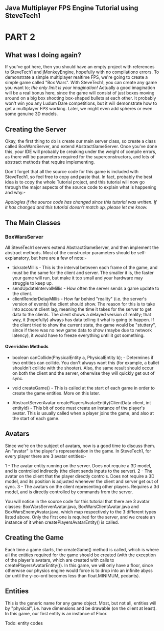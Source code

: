 ## Java Multiplayer FPS Engine Tutorial using SteveTech1

# PART 2

## What was I doing again?
If you've got here, then you should have an empty project with references to SteveTech1 and jMonkeyEngine, hopefully with no compilationo errors.  To demonstrate a simple multiplayer realtime FPS, we're going to create a simple game called "Box Wars".  With SteveTech1, you can create any game you want to; <i>the only limit is your imagination!</i>  Actually a good imagination will be a real bonus here, since the game will consist of just boxes moving around on a big box shooting box-shaped bullets at each other.  It probably won't win you any Ludum Dare competitions, but it will demonstrate how to get a multiplayer FPS working.  Later, we might even add spheres or even some genuine 3D models.


## Creating the Server
Okay, the first thing to do is create our main server class, so create a class called BoxWarsServer, and extend AbstractGameServer.  Once you've done this, your IDE will probably be creaking under the weight of compile errors, as there will be parameters required for the superconstructors, and lots of abstract methods that require implementing.

Don't forget that all the source code for this game is included with SteveTech1, so feel free to copy and paste that.  In fact, probably the best idea is to copy the whole Tutorial project, and this tutorial will now go through the major aspects of the source code to explain what is happening and why:-

<i>Apologies if the source code has changed since this tutorial was written.  If it has changed and this tutorial doesn't match up, please let me know.</i>


## The Main Classes

### BoxWarsServer
All SteveTech1 servers extend AbstractGameServer, and then implement the abstract methods.  Most of the constructor parameters should be self-explanatory, but here are a few of note:-

* tickrateMillis - This is the interval between each frame of the game, and must be the same for the client and server.  The smaller it is, the faster your game will run, but make it too small and your hardware may struggle to keep up.
* sendUpdateIntervalMillis - How often the server sends a game update to the client.
* clientRenderDelayMillis - How far behind "reality" (i.e. the server's version of events) the client should show.  The reason for this is to take into account client lag, meaning the time it takes for the server to get data to the clients.  The client shows a delayed version of reality; that way, it (hopefully) always has data telling it what is going to happen.  If the client tried to show the current state, the game would be "stuttery", since if there was no new game data to show (maybe due to network latency), it would have to freeze everything until it got something.

#### Overridden Methods
* boolean canCollide(PhysicalEntity a, PhysicalEntity b); - Determines if two entities can collide.  You don't always want this (for example, a bullet shouldn't collide with the shooter).  Also, the same result should occur on both the client and the server, otherwise they will quickly get out of sync.

* void createGame() - This is called at the start of each game in order to create the game entities.  More on this later.

* AbstractServerAvatar createPlayersAvatarEntity(ClientData client, int entityid) - This bit of code must create an instance of the player's avatar.  This is usually called when a player joins the game, and also at the start of each game.


## Avatars
Since we're on the subject of avatars, now is a good time to discuss them.  An "avatar" is the player's representation in the game.  In SteveTech1, for every player there are 3 avatar entities:-

1 - The avatar entity running on the server.  Does not require a 3D model, and is controlled indirectly (the client sends inputs to the server).
2 - The avatar on the client that the player directly controls.  Does not require a 3D model, and its position is adjusted whenever the client and server get out of sync.
3 - The avatars on the client representing other players.  Requires a 3d model, and is directly controlled by commands from the server.

You will notice in the source code for this tutorial that there are 3 avatar classes: BoxWarsServerAvatar.java, BoxWarsClientAvatar.java and BoxWarsEnemyAvatar.java, which map respectively to the 3 different types listed above.  Only the first one is required for the server, and we create an instance of it when createPlayersAvatarEntity() is called.


## Creating the Game
Each time a game starts, the createGame() method is called, which is where all the entities required for the game should be created (with the exception of the player's avatars, which are created with calls to createPlayersAvatarEntity()).  In this game, we will only have a floor, since otherwise our physics engine would force is to drop into an infinite abyss (or until the y-co-ord becomes less than float.MINIMUM, pedants).


## Entities
This is the generic name for any game object.  Most, but not all, entities will by "physical", i.e. have dimensions and be drawable (on the client at least).  In this game, our first entity is an instance of Floor.

Todo: entity codes

